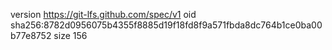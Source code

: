 version https://git-lfs.github.com/spec/v1
oid sha256:8782d0956075b4355f8885d19f18fd8f9a571fbda8dc764b1ce0ba00b77e8752
size 156

